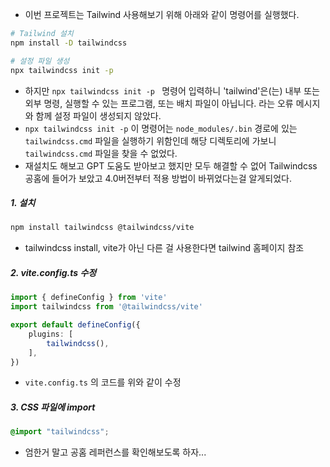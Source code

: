 - 이번 프로젝트는 Tailwind 사용해보기 위해 아래와 같이 명령어를 실행했다.
```sh
# Tailwind 설치
npm install -D tailwindcss

# 설정 파일 생성
npx tailwindcss init -p
```

- 하지만 `npx tailwindcss init -p ` 명령어 입력하니 'tailwind'은(는) 내부 또는 외부 명령, 실행할 수 있는 프로그램, 또는 배치 파일이 아닙니다. 라는 오류 메시지와 함께 설정 파일이 생성되지 않았다.
- `npx tailwindcss init -p` 이 명령어는 `node_modules/.bin`  경로에 있는 `tailwindcss.cmd` 파일을 실행하기 위함인데 해당 디렉토리에 가보니 `tailwindcss.cmd` 파일을 찾을 수 없었다.
- 재설치도 해보고 GPT 도움도 받아보고 했지만 모두 해결할 수 없어 Tailwindcss 공홈에 들어가 보았고 4.0버전부터 적용 방법이 바뀌었다는걸 알게되었다.


##### 1. 설치

```sh
npm install tailwindcss @tailwindcss/vite
```
- tailwindcss install, vite가 아닌 다른 걸 사용한다면 tailwind 홈페이지 참조

##### 2. vite.config.ts 수정

```typescript
import { defineConfig } from 'vite'
import tailwindcss from '@tailwindcss/vite'

export default defineConfig({ 
	plugins: [ 
		tailwindcss(), 
	],
})
```
- `vite.config.ts` 의 코드를 위와 같이 수정

##### 3. CSS 파일에 import

```css
@import "tailwindcss";
```


- 엄한거 말고 공홈 레퍼런스를 확인해보도록 하자... 